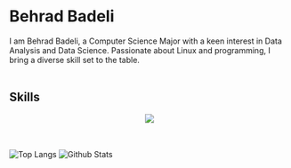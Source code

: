 
# Behrad Badeli
I am Behrad Badeli, a Computer Science Major with a keen interest in Data Analysis and Data Science. Passionate about Linux and programming, I bring a diverse skill set to the table.
<br><br>
 
## Skills
<p align="center">
  <a href="https://skillicons.dev">
    <img src="https://skillicons.dev/icons?i=python,nix,cpp,md,linux,neovim,sklearn,obsidian,git,godot" />
  </a>
</p>

<br><br>
![Top Langs](https://github-readme-stats.vercel.app/api/top-langs/?username=L0L1P0P1&show_icons=true&theme=gruvbox&bg_color=00000000&layout=donut)
![Github Stats](https://github-readme-stats.vercel.app/api?username=L0L1P0P1&show_icons=true&theme=gruvbox&bg_color=00000000)
